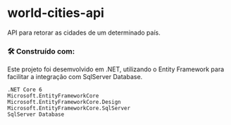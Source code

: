 ﻿# world-cities-api

API para retorar as cidades de um determinado país.

### 🛠️ Construído com:

Este projeto foi desemvolvido em .NET, utilizando o Entity Framework para facilitar
a integração com SqlServer Database.

```
.NET Core 6
Microsoft.EntityFrameworkCore
Microsoft.EntityFrameworkCore.Design
Microsoft.EntityFrameworkCore.SqlServer
SqlServer Database
```
